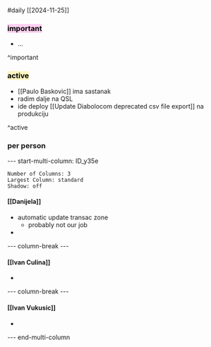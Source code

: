 #daily
[[2024-11-25]]

### <mark style="background: #FFB8EBA6;">important</mark>
- ...

^important

### <mark style="background: #FFF3A3A6;">active</mark>
- [[Paulo Baskovic]] ima sastanak
- radim dalje na QSL
- ide deploy [[Update Diabolocom deprecated csv file export]] na produkciju

^active

### per person

--- start-multi-column: ID_y35e
```column-settings
Number of Columns: 3
Largest Column: standard
Shadow: off 
```

#### [[Danijela]]
- automatic update transac zone
	- probably not our job
- 

--- column-break ---

#### [[Ivan Culina]]

- 

--- column-break ---

#### [[Ivan Vukusic]]

- 

--- end-multi-column
